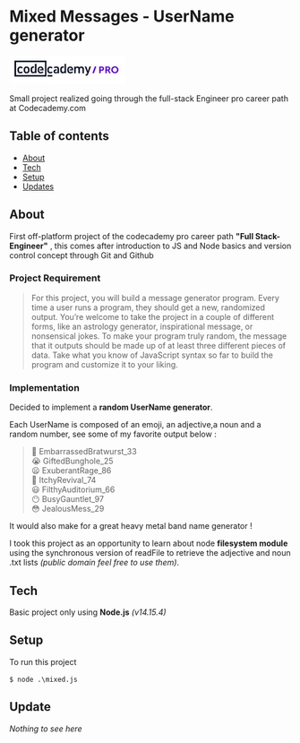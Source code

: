 # Mixed Messages - UserName generator
![](./ressources/codecademy.JPG)



Small project realized going through the full-stack Engineer pro career path at Codecademy.com

## Table of contents

* [About](About)
* [Tech](Tech)
* [Setup](Setup)
* [Updates](Updates)

## About

First off-platform project of the codecademy pro career path **"Full Stack-Engineer"** , this comes after introduction to JS and Node basics and version control concept through Git and Github

### Project Requirement 
>For this project, you will build a message generator program. Every time a user runs a program, they should get a new, randomized output. You’re welcome to take the project in a couple of different forms, like an astrology generator, inspirational message, or nonsensical jokes. To make your program truly random, the message that it outputs should be made up of at least three different pieces of data. Take what you know of JavaScript syntax so far to build the program and customize it to your liking.
### Implementation

Decided to implement a **random UserName generator**.

Each UserName is composed of an emoji, an adjective,a noun and a random number, see some of my favorite output below :
>🙎  EmbarrassedBratwurst_33 <br>
😭  GiftedBunghole_25 <br>
😦  ExuberantRage_86<br>
🙁  ItchyRevival_74<br>
😃  FilthyAuditorium_66<br>
😶  BusyGauntlet_97<br>
😳  JealousMess_29

It would also make for a great heavy metal band name generator !

I took this project as an opportunity to learn about node **filesystem module** using the synchronous version of readFile to retrieve the adjective and noun .txt lists *(public domain feel free to use them)*. 

## Tech
Basic project only using **Node.js** *(v14.15.4)*

## Setup

To run this project

```
$ node .\mixed.js
```

## Update

*Nothing to see here*
